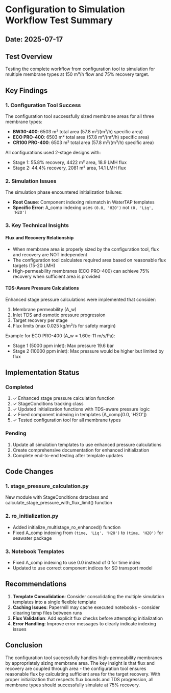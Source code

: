# Configuration to Simulation Workflow Test Summary

## Date: 2025-07-17

## Test Overview
Testing the complete workflow from configuration tool to simulation for multiple membrane types at 150 m³/h flow and 75% recovery target.

## Key Findings

### 1. Configuration Tool Success
The configuration tool successfully sized membrane areas for all three membrane types:
- **BW30-400**: 6503 m² total area (57.8 m²/(m³/h) specific area)
- **ECO PRO-400**: 6503 m² total area (57.8 m²/(m³/h) specific area)  
- **CR100 PRO-400**: 6503 m² total area (57.8 m²/(m³/h) specific area)

All configurations used 2-stage designs with:
- Stage 1: 55.8% recovery, 4422 m² area, 18.9 LMH flux
- Stage 2: 44.4% recovery, 2081 m² area, 14.1 LMH flux

### 2. Simulation Issues
The simulation phase encountered initialization failures:
- **Root Cause**: Component indexing mismatch in WaterTAP templates
- **Specific Error**: A_comp indexing uses `(0.0, 'H2O')` not `(0, 'Liq', 'H2O')`

### 3. Key Technical Insights

#### Flux and Recovery Relationship
- When membrane area is properly sized by the configuration tool, flux and recovery are NOT independent
- The configuration tool calculates required area based on reasonable flux targets (15-20 LMH)
- High-permeability membranes (ECO PRO-400) can achieve 75% recovery when sufficient area is provided

#### TDS-Aware Pressure Calculations
Enhanced stage pressure calculations were implemented that consider:
1. Membrane permeability (A_w)
2. Inlet TDS and osmotic pressure progression
3. Target recovery per stage
4. Flux limits (max 0.025 kg/m²/s for safety margin)

Example for ECO PRO-400 (A_w = 1.60e-11 m/s/Pa):
- Stage 1 (5000 ppm inlet): Max pressure 19.6 bar
- Stage 2 (10000 ppm inlet): Max pressure would be higher but limited by flux

## Implementation Status

### Completed
1. ✓ Enhanced stage pressure calculation function
2. ✓ StageConditions tracking class  
3. ✓ Updated initialization functions with TDS-aware pressure logic
4. ✓ Fixed component indexing in templates (A_comp[0.0, 'H2O'])
5. ✓ Tested configuration tool for all membrane types

### Pending
1. Update all simulation templates to use enhanced pressure calculations
2. Create comprehensive documentation for enhanced initialization
3. Complete end-to-end testing after template updates

## Code Changes

### 1. stage_pressure_calculation.py
New module with StageConditions dataclass and calculate_stage_pressure_with_flux_limit() function

### 2. ro_initialization.py
- Added initialize_multistage_ro_enhanced() function
- Fixed A_comp indexing from `(time, 'Liq', 'H2O')` to `(time, 'H2O')` for seawater package

### 3. Notebook Templates
- Fixed A_comp indexing to use 0.0 instead of 0 for time index
- Updated to use correct component indices for SD transport model

## Recommendations

1. **Template Consolidation**: Consider consolidating the multiple simulation templates into a single flexible template
2. **Caching Issues**: Papermill may cache executed notebooks - consider clearing temp files between runs
3. **Flux Validation**: Add explicit flux checks before attempting initialization
4. **Error Handling**: Improve error messages to clearly indicate indexing issues

## Conclusion

The configuration tool successfully handles high-permeability membranes by appropriately sizing membrane area. The key insight is that flux and recovery are coupled through area - the configuration tool ensures reasonable flux by calculating sufficient area for the target recovery. With proper initialization that respects flux bounds and TDS progression, all membrane types should successfully simulate at 75% recovery.